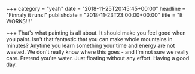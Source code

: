 +++
category = "yeah"
date = "2018-11-25T20:45:45+00:00"
headline = "Finnaly it runs!"
publishdate = "2018-11-23T23:00:00+00:00"
title = "It WORKS!!!"

+++
That's what painting is all about. It should make you feel good when you paint. Isn't that fantastic that you can make whole mountains in minutes? Anytime you learn something your time and energy are not wasted. We don't really know where this goes - and I'm not sure we really care. Pretend you're water. Just floating without any effort. Having a good day.
